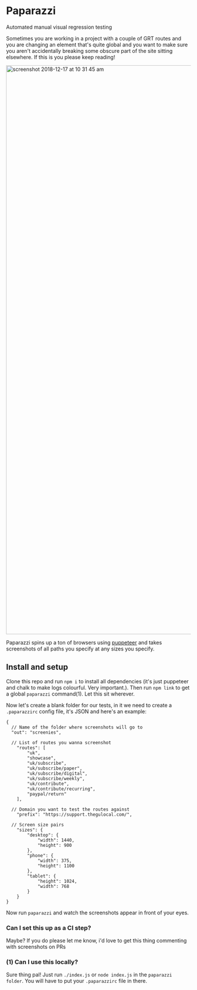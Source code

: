 # Paparazzi
Automated manual visual regression testing


Sometimes you are working in a project with a couple of GRT routes and you are changing an element that's quite global and you want to make sure you aren't accidentally breaking some obscure part of the site sitting elsewhere. If this is you please keep reading!

<img width="1552" alt="screenshot 2018-12-17 at 10 31 45 am" src="https://user-images.githubusercontent.com/11539094/50081816-4a789380-01e7-11e9-896e-b3d8174dd396.png">

Paparazzi spins up a ton of browsers using <a href="https://github.com/GoogleChrome/puppeteer">puppeteer</a> and takes screenshots of all paths you specify at any sizes you specify.

## Install and setup

Clone this repo and run `npm i` to install all dependencies (it's just puppeteer and chalk to make logs colourful. Very important.). Then run `npm link` to get a global `paparazzi` command(1). Let this sit wherever.

Now let's create a blank folder for our tests, in it we need to create a `.paparazzirc` config file, it's JSON and here's an example:

```
{
  // Name of the folder where screenshots will go to
  "out": "screenies",
  
  // List of routes you wanna screenshot
	"routes": [
		"uk",
		"showcase",
		"uk/subscribe",
		"uk/subscribe/paper",
		"uk/subscribe/digital",
		"uk/subscribe/weekly",
		"uk/contribute",
		"uk/contribute/recurring",
		"paypal/return"
	],
  
  // Domain you want to test the routes against
	"prefix": "https://support.thegulocal.com/",
  
  // Screen size pairs
	"sizes": {
		"desktop": {
			"width": 1440,
			"height": 900
		},
		"phone": {
			"width": 375,
			"height": 1100
		},
		"tablet": {
			"height": 1024,
			"width": 768
		}
	}
}
```
Now run `paparazzi` and watch the screenshots appear in front of your eyes.

### Can I set this up as a CI step?
Maybe? If you do please let me know, i'd love to get this thing commenting with screenshots on PRs

### (1) Can I use this locally?

Sure thing pal! Just run `./index.js` or `node index.js` in the `paparazzi folder`. You will have to put your `.paparazzirc` file in there.
